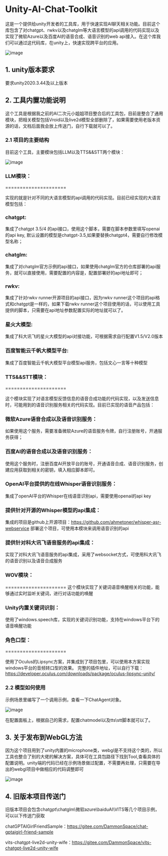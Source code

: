 
# Unity-AI-Chat-Toolkit

这是一个提供给unity开发者的工具库，用于快速实现AI聊天相关功能。目前这个库包含了对chatgpt、rwkv以及chatglm等大语言模型的api调用的代码实现以及实现了微软Azure以及百度AI的语音合成、语音识别的web api接入。在这个库我们可以通过这代码库，在unity上，快速实现跨平台的应用。

![image](https://github.com/zhangliwei7758/unity-AI-Chat-Toolkit/assets/42199471/b214a24e-1fb9-49d3-b405-1a24c9a9ffba)

## 1. unity版本要求

要求unity2020.3.44及以上版本

## 2. 工具内置功能说明

这个工具是根据我之前的AI二次元小姐姐项目整合后的工具包，目前是整合了通用模块，把相关模型包括Vroid以及live2d模型全部删除了，如果需要使用老版本资源的话，文档后面我会放上传送门，自行下载就可以了。

### 2.1 项目的主要结构

目前这个工具，主要模块包括LLM以及TTS&&STT两个模块：

![image](https://github.com/zhangliwei7758/unity-AI-Chat-Toolkit/assets/42199471/87a261a6-d266-43c1-936d-5bfa41c72352)

### LLM模块：
=====================

实现的就是针对不同的大语言模型的api调用的代码实现。目前已经实现的大语言模型包括：
###  chatgpt: 
集成了chatgpt 3.5/4 的api接口，使用这个脚本，需要在脚本参数里填写openai的api key, 默认设置的模型是chatgpt-3.5,如果要替换chatgpt4，需要自行修改模型名称；
###  chatglm: 
集成了对chatglm官方示例的api接口，如果使用chatglm官方的仓库部署的api服务，就可以直接使用，需要配置的内容是，配置部署好的api地址即可；
###  rwkv: 
集成了针对rwkv runner开源项目的api接口，因为rwkv runner这个项目的api格式和chatgpt是一样的，如果下载rwkv runner这个项目使用的话，可以使用工具提供的脚本，只需要在api地址参数配置实际的地址就可以了。
###  星火大模型: 
集成了科大讯飞的星火大模型的api对接功能，可根据需求自行配置V1.5/V2.0版本
###  百度智能云千帆大模型平台: 
集成了百度智能云千帆大模型平台模型api服务，包括文心一言等十种模型

### TTS&&STT模块：
=====================

这个模块实现了对语言模型反馈信息的语音合成功能的代码实现，以及发送信息时，可能用到的语音识别服务相关的代码实现。目前已实现的语音产品包括：
###  微软Azure语音合成以及语音识别服务：
如果使用这个服务，需要准备微软Azure的语音服务令牌，自行注册账号，开通服务获得；
###  百度AI的语音合成以及语音识别服务：
使用这个服务时，注册百度AI开放平台的账号，开通语音合成、语音识别服务，创建应用获取到相关的密钥，填入相应脚本即可。
###  OpenAI平台提供的在线Whisper语音识别服务：
集成了openAI平台的Whisper在线语音识别api，需要使用openai的api key
###  提供针对开源的Whisper模型的api集成：
集成的项目是github上开源项目：https://github.com/ahmetoner/whisper-asr-webservice
部署这个项目，可使用本模块来调用语音识别的api
###  提供针对科大讯飞语音服务的api集成：
实现了对科大讯飞语音服务的api集成，采用了websocket方式，可使用科大讯飞的语音识别以及语音合成服务

### WOV模块：
=====================
这个模块实现了关键词语音唤醒相关的功能，能够通过实时监听关键词，进行对话功能的唤醒
###  Unity内置关键词识别：
使用了windows.speech库，实现的关键词识别功能，支持在windows平台下的语音唤醒功能


### 角色口型：
=====================

使用了Oculus的Lipsync方案，并集成到了项目包里，可以使用本方案实现windows平台的音频转口型的效果。
完整的插件地址，可以自行下载：https://developer.oculus.com/downloads/package/oculus-lipsync-unity/


### 2.2 模型如何使用

示例场景里编写了一个调用示例，查看一下ChatAgent对象。

![image](https://github.com/zhangliwei7758/unity-AI-Chat-Toolkit/assets/42199471/c4e8e414-177b-464e-a5e3-c5922c750717)

在配置面板上，根据自己的需求，配置chatmodel以及tts\stt脚本就可以了。


## 3. 关于发布到WebGL方法

因为这个项目用到了unity内置的microphone类，webgl是不支持这个类的，所以工具也整合了别的大佬的解决方案，具体可在工具包路径下找到Tool,查看具体的配置说明。unity端的代码已经在示例场景做过配置，不需要再处理，只需要在导出的webgl项目中做相应的代码调整即可

![image](https://github.com/zhangliwei7758/unity-AI-Chat-Toolkit/assets/42199471/a42768f2-060f-49da-a42e-08fa31a35c84)


## 4. 旧版本项目传送门

旧版本项目会包含chatgpt\chatglm\微软azure\baiduAI\VITS等几个项目示例，可以以下传送门获取

chatGPTAIGirlFriendSample：https://gitee.com/DammonSpace/chat-gptaigirl-friend-sample

vits-chatgpt-live2d-unity-wife：https://gitee.com/DammonSpace/vits-chatgpt-live2d-unity-wife





